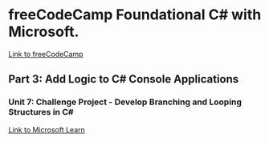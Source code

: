 # freeCodeCamp Foundational C# with Microsoft. 
[Link to freeCodeCamp](https://www.freecodecamp.org/learn/foundational-c-sharp-with-microsoft)

## Part 3: Add Logic to C# Console Applications
### Unit 7: Challenge Project - Develop Branching and Looping Structures in C# 
[Link to Microsoft Learn](https://learn.microsoft.com/en-us/training/modules/challenge-project-develop-branching-looping-structures-c-sharp/)

 